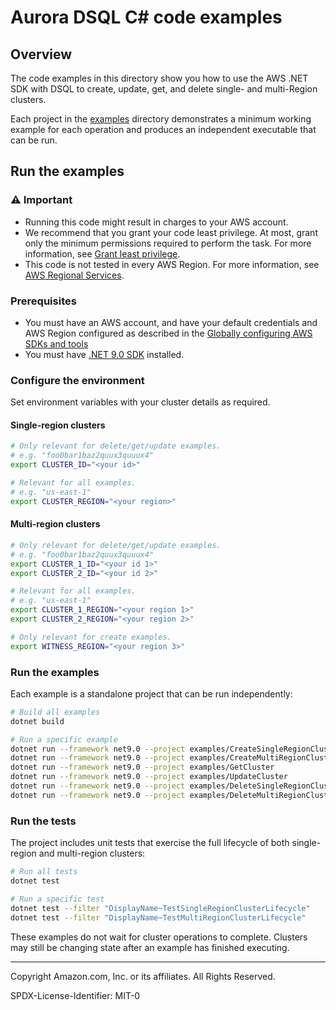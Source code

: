 # Aurora DSQL C# code examples

## Overview

The code examples in this directory show you how to use the AWS .NET SDK with DSQL to create, update, get, and delete
single- and multi-Region clusters.

Each project in the [examples](examples) directory demonstrates a minimum working example for each operation and
produces an independent executable that can be run.

## Run the examples

### ⚠️ Important

* Running this code might result in charges to your AWS account.
* We recommend that you grant your code least privilege. At most, grant only the minimum permissions required to perform
  the task. For more information,
  see [Grant least privilege](https://docs.aws.amazon.com/IAM/latest/UserGuide/best-practices.html#grant-least-privilege).
* This code is not tested in every AWS Region. For more information,
  see [AWS Regional Services](https://aws.amazon.com/about-aws/global-infrastructure/regional-product-services).

### Prerequisites

* You must have an AWS account, and have your default credentials and AWS Region configured as described in
  the [Globally configuring AWS SDKs and tools](https://docs.aws.amazon.com/credref/latest/refdocs/creds-config-files.html)
* You must have [.NET 9.0 SDK](https://dotnet.microsoft.com/en-us/download/dotnet/9.0) installed.

### Configure the environment

Set environment variables with your cluster details as required.

#### Single-region clusters

```bash
# Only relevant for delete/get/update examples.
# e.g. "foo0bar1baz2quux3quuux4"
export CLUSTER_ID="<your id>"

# Relevant for all examples.
# e.g. "us-east-1"
export CLUSTER_REGION="<your region>"
```

#### Multi-region clusters

```bash
# Only relevant for delete/get/update examples.
# e.g. "foo0bar1baz2quux3quuux4"
export CLUSTER_1_ID="<your id 1>"
export CLUSTER_2_ID="<your id 2>"

# Relevant for all examples.
# e.g. "us-east-1"
export CLUSTER_1_REGION="<your region 1>"
export CLUSTER_2_REGION="<your region 2>"

# Only relevant for create examples.
export WITNESS_REGION="<your region 3>"
```

### Run the examples

Each example is a standalone project that can be run independently:

```sh
# Build all examples
dotnet build

# Run a specific example
dotnet run --framework net9.0 --project examples/CreateSingleRegionCluster
dotnet run --framework net9.0 --project examples/CreateMultiRegionClusters
dotnet run --framework net9.0 --project examples/GetCluster
dotnet run --framework net9.0 --project examples/UpdateCluster
dotnet run --framework net9.0 --project examples/DeleteSingleRegionCluster
dotnet run --framework net9.0 --project examples/DeleteMultiRegionClusters
```

### Run the tests

The project includes unit tests that exercise the full lifecycle of both single-region and multi-region clusters:

```sh
# Run all tests
dotnet test

# Run a specific test
dotnet test --filter "DisplayName~TestSingleRegionClusterLifecycle"
dotnet test --filter "DisplayName~TestMultiRegionClusterLifecycle"
```

These examples do not wait for cluster operations to complete. Clusters may still be changing state after an example has
finished executing.

---

Copyright Amazon.com, Inc. or its affiliates. All Rights Reserved.

SPDX-License-Identifier: MIT-0
